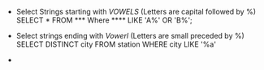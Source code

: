 
- Select Strings starting with *VOWELS* (Letters are capital followed by %)
	SELECT * FROM ***
	Where **** LIKE 'A%' OR 'B%';

- Select strings ending with *Vowerl* (Letters are small preceded by %)
	SELECT DISTINCT city
	FROM station
	WHERE city LIKE '%a' 

- 